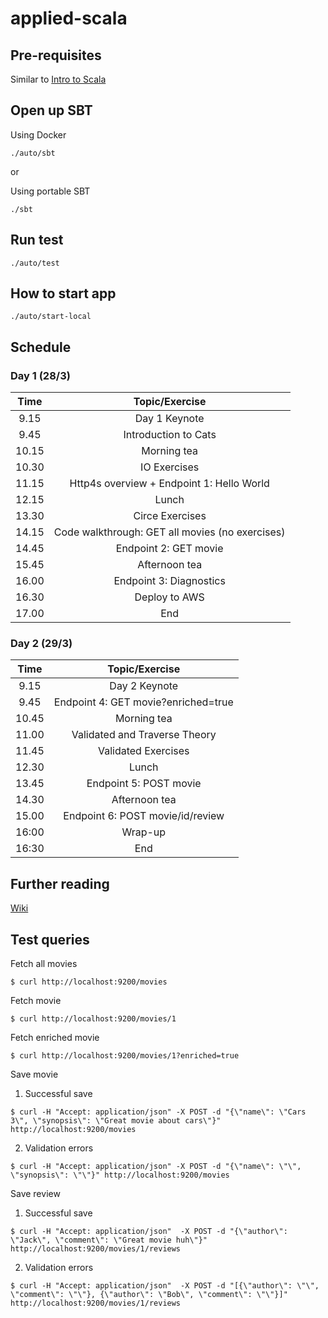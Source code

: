 # applied-scala

## Pre-requisites

Similar to [Intro to Scala](https://github.com/wjlow/intro-to-scala#pre-requisites)

## Open up SBT

Using Docker
```
./auto/sbt
```

or

Using portable SBT 
```
./sbt
```

## Run test

```
./auto/test
```

## How to start app

```
./auto/start-local
```


## Schedule

### Day 1 (28/3)

| Time | Topic/Exercise | 
| :---: | :---: | 
|  9.15 | Day 1 Keynote | 
|  9.45 | Introduction to Cats |
| 10.15 | Morning tea | 
| 10.30 | IO Exercises |
| 11.15 | Http4s overview + Endpoint 1: Hello World |
| 12.15 | Lunch | 
| 13.30 | Circe Exercises | 
| 14.15 | Code walkthrough: GET all movies (no exercises) |
| 14.45 | Endpoint 2: GET movie |
| 15.45 | Afternoon tea |
| 16.00 | Endpoint 3: Diagnostics | 
| 16.30 | Deploy to AWS | 
| 17.00 | End |

### Day 2 (29/3)

| Time | Topic/Exercise |
| :---: | :---: | 
|  9.15 | Day 2 Keynote | 
|  9.45 | Endpoint 4: GET movie?enriched=true |
| 10.45 | Morning tea | 
| 11.00 | Validated and Traverse Theory |
| 11.45 | Validated Exercises | 
| 12.30 | Lunch |
| 13.45 | Endpoint 5: POST movie |
| 14.30 | Afternoon tea | 
| 15.00 | Endpoint 6: POST movie/id/review |
| 16:00 | Wrap-up | 
| 16:30 | End |

## Further reading

[Wiki](https://git.realestate.com.au/scala-course/applied-scala/wiki/Further-reading)

## Test queries

Fetch all movies
```
$ curl http://localhost:9200/movies
```

Fetch movie
```
$ curl http://localhost:9200/movies/1
```

Fetch enriched movie

```
$ curl http://localhost:9200/movies/1?enriched=true
```

Save movie

1. Successful save
```
$ curl -H "Accept: application/json" -X POST -d "{\"name\": \"Cars 3\", \"synopsis\": \"Great movie about cars\"}" http://localhost:9200/movies
```

2. Validation errors
```
$ curl -H "Accept: application/json" -X POST -d "{\"name\": \"\", \"synopsis\": \"\"}" http://localhost:9200/movies
```

Save review

1. Successful save
```
$ curl -H "Accept: application/json"  -X POST -d "{\"author\": \"Jack\", \"comment\": \"Great movie huh\"}" http://localhost:9200/movies/1/reviews
```

2. Validation errors

```
$ curl -H "Accept: application/json"  -X POST -d "[{\"author\": \"\", \"comment\": \"\"}, {\"author\": \"Bob\", \"comment\": \"\"}]" http://localhost:9200/movies/1/reviews
```
